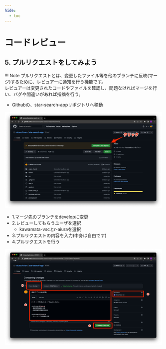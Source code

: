 ```yaml
---
hide:
  - toc
---
```

# <i class="fa fa-arrow-circle-right" aria-hidden="true"></i> コードレビュー

## 5. プルリクエストをしてみよう

!!! Note 
    プルリクエストとは、変更したファイル等を他のブランチに反映(マージ)するために、レビュアーに通知を行う機能です。<br>
    レビュアーは変更されたコードやファイルを確認し、問題なければマージを行い、バグや間違いがあれば指摘を行う。

  - Githubの、star-search-appリポジトリへ移動
<a href="../../../images/コードレビュー/コードレビュー_05.png" data-lightbox="スクリーンショット">
    <img src="../../../images/コードレビュー/コードレビュー_05.png" />
</a>

  - 1.マージ先のブランチをdevelopに変更
  - 2.レビューしてもらうユーザを選択
    - kawamata-vscとr-aiuraを選択
  - 3.プルリクエストの内容を入力(中身は自由です)
  - 4.プルリクエストを行う

<a href="../../../images/コードレビュー/コードレビュー_06.png" data-lightbox="スクリーンショット">
    <img src="../../../images/コードレビュー/コードレビュー_06.png" />
</a>

